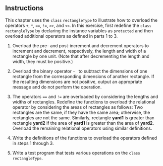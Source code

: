 ## Instructions ##
This chapter uses the `class` `rectangleType` to illustrate how to overload the operators `+`, `*`, `==`, `!=`, `>>`, and `<<`. In this exercise, first redefine the `class` `rectangleType` by declaring the instance variables as `protected` and then overload additional operators as defined in parts 1 to 3.

1. Overload the pre- and post-increment and decrement operators to increment and decrement, respectively, the length and width of a rectangle by one unit. (Note that after decrementing the length and width, they must be positive.)

2.  Overload the binary operator `– ` to subtract the dimensions of one rectangle from the corresponding dimensions of another rectangle. If the resulting dimensions are not positive, output an appropriate message and do not perform the operation.

3. The operators `==` and `!=` are overloaded by considering the lengths and widths of rectangles. Redefine the functions to overload the relational operator by considering the areas of rectangles as follows: Two rectangles are the same, if they have the same area; otherwise, the rectangles are not the same. Similarly, rectangle **yard1** is greater than rectangle **yard2** if the area of **yard1** is greater than the area of **yard2**. Overload the remaining relational operators using similar definitions.

4. Write the definitions of the functions to overload the operators defined in steps 1 through 3. 

5. Write a test program that tests various operations on the `class` `rectangleType`.
